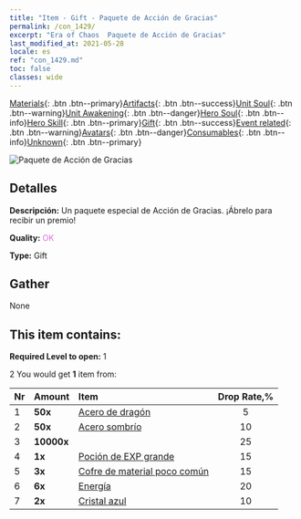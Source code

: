```yaml
---
title: "Item - Gift - Paquete de Acción de Gracias"
permalink: /con_1429/
excerpt: "Era of Chaos  Paquete de Acción de Gracias"
last_modified_at: 2021-05-28
locale: es
ref: "con_1429.md"
toc: false
classes: wide
---
```

 [Materials](/ItemsES/){: .btn .btn--primary}[Artifacts](/ItemsES/Artifacts/){: .btn .btn--success}[Unit Soul](/ItemsES/UnitSoul/){: .btn .btn--warning}[Unit Awakening](/ItemsES/UnitAwakening/){: .btn .btn--danger}[Hero Soul](/ItemsES/HeroSoul/){: .btn .btn--info}[Hero Skill](/ItemsES/HeroSkill/){: .btn .btn--primary}[Gift](/ItemsES/Gift/){: .btn .btn--success}[Event related](/ItemsES/Events/){: .btn .btn--warning}[Avatars](/ItemsES/Avatars/){: .btn .btn--danger}[Consumables](/ItemsES/Consumables/){: .btn .btn--info}[Unknown](/ItemsES/Unknown/){: .btn .btn--primary}

 ![Paquete de Acción de Gracias](/images/t/i_907043.png)

## Detalles
 **Descripción:** Un paquete especial de Acción de Gracias. ¡Ábrelo para recibir un premio!

 **Quality:** <span style="color: #DA70D6">OK</span>

 **Type:** Gift

## Gather

  None

## This item contains:

 **Required Level to open:** 1

 2 You would get **1** item  from:

  | Nr | Amount |     Item    | Drop Rate,% |
  |:---|:-------|:------------|:---------:|
  | 1 |  **50x** | [Acero de dragón](/ItemsES/con_880/) | 5 | 
  | 2 |  **50x** | [Acero sombrío](/ItemsES/con_881/) | 10 | 
  | 3 |  **10000x** | <i class="fas fa-coins"/> | 25 | 
  | 4 |  **1x** | [Poción de EXP grande](/ItemsES/con_702/) | 15 | 
  | 5 |  **3x** | [Cofre de material poco común](/ItemsES/con_757/) | 15 | 
  | 6 |  **6x** | [Energía](/ItemsES/con_900/) | 20 | 
  | 7 |  **2x** | [Cristal azul](/ItemsES/con_716/) | 10 | 
